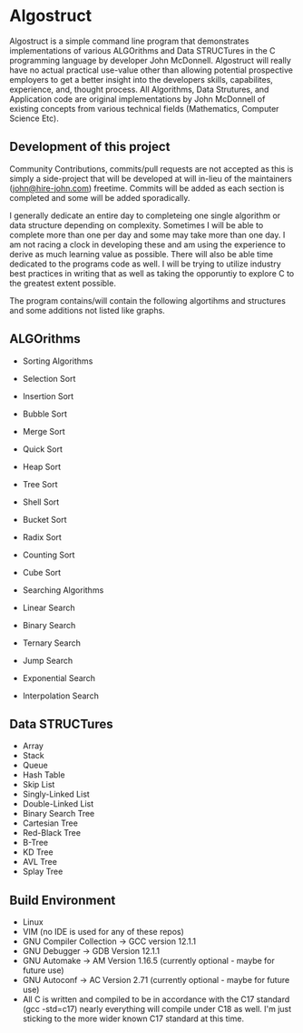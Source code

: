 # Algostruct

Algostruct is a simple command line program that demonstrates implementations of various ALGOrithms and Data STRUCTures in the C programming language by developer John McDonnell. Algostruct will really have no actual practical use-value other than allowing potential prospective employers to get a better insight into the developers skills, capabilites, experience, and, thought process. All Algorithms, Data Strutures, and Application code are original implementations by John McDonnell of existing concepts from various technical fields (Mathematics, Computer Science Etc). 

## Development of this project

Community Contributions, commits/pull requests are not accepted as this is simply a side-project that will be developed at will in-lieu of the maintainers (john@hire-john.com) freetime. Commits will be added as each section is completed and some will be added sporadically. 

I generally dedicate an entire day to completeing one single algorithm or data structure depending on complexity. Sometimes I will be able to complete more than one per day and some may take more than one day. I am not racing a clock in developing these and am using the experience to derive as much learning value as possible. There will also be able time dedicated to the programs code as well. I will be trying to utilize industry best practices in writing that as well as taking the opporuntiy to explore C to the greatest extent possible. 

The program contains/will contain the following algortihms and structures and some additions not listed like graphs.

## ALGOrithms

* Sorting Algorithms
 * Selection Sort
 * Insertion Sort
 * Bubble Sort
 * Merge Sort
 * Quick Sort 
 * Heap Sort
 * Tree Sort
 * Shell Sort
 * Bucket Sort
 * Radix Sort
 * Counting Sort
 * Cube Sort

* Searching Algorithms
 * Linear Search
 * Binary Search
 * Ternary Search 
 * Jump Search
 * Exponential Search
 * Interpolation Search

##  Data STRUCTures

* Array
* Stack
* Queue
* Hash Table
* Skip List
* Singly-Linked List
* Double-Linked List
* Binary Search Tree
* Cartesian Tree
* Red-Black Tree
* B-Tree
* KD Tree
* AVL Tree
* Splay Tree

## Build Environment

* Linux
* VIM (no IDE is used for any of these repos)  
* GNU Compiler Collection -> GCC version 12.1.1
* GNU Debugger -> GDB Version 12.1.1
* GNU Automake -> AM Version 1.16.5 (currently optional - maybe for future use)
* GNU Autoconf -> AC Version 2.71 (currently optional - maybe for future use)
* All C is written and compiled to be in accordance with the C17 standard (gcc -std=c17) nearly everything will compile under C18 as well. I'm just sticking to the more wider known C17 standard at this time. 
